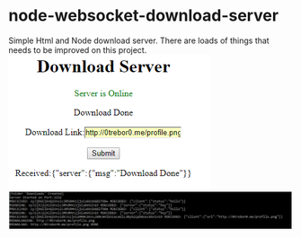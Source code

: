 # node-websocket-download-server
Simple Html and Node download server.
There are loads of things that needs to be improved on this project.
<img src='https://github.com/0trebor0/node-websocket-download-server/blob/master/screenshot1.png'>
<img src='https://github.com/0trebor0/node-websocket-download-server/blob/master/screeshot2.png'>
